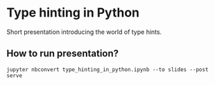 Type hinting in Python
======================

Short presentation introducing the world of type hints.

How to run presentation?
------------------------

`jupyter nbconvert type_hinting_in_python.ipynb --to slides --post serve`
